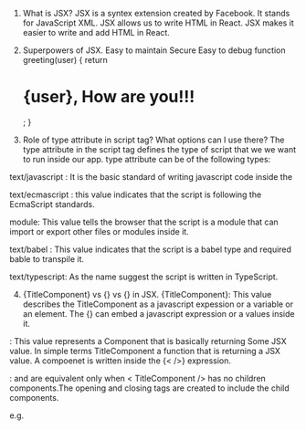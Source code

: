 1. What is JSX?
JSX is a syntex extension created by Facebook. It stands for JavaScript XML. JSX allows us to write HTML in React. JSX makes it easier to write and add HTML in React.

2. Superpowers of JSX.
Easy to maintain
Secure
Easy to debug
function greeting(user) {
    return <h1>{user}, How are you!!!</h1>;
}
3. Role of type attribute in script tag? What options can I use there?
The type attribute in the script tag defines the type of script that we we want to run inside our app. type attribute can be of the following types:

text/javascript : It is the basic standard of writing javascript code inside the <script> tag.
e.g

<script type="text/javascript">
    const a = "Hello";
    const b = "World!";
    console.log(a + " " + b); // Hello World!
</script>
text/ecmascript : this value indicates that the script is following the EcmaScript standards.

module: This value tells the browser that the script is a module that can import or export other files or modules inside it.

text/babel : This value indicates that the script is a babel type and required bable to transpile it.

text/typescript: As the name suggest the script is written in TypeScript.

4. {TitleComponent} vs {<TitleComponent/>} vs {<TitleComponent></TitleComponent>} in JSX.
{TitleComponent}: This value describes the TitleComponent as a javascript expession or a variable or an element. The {} can embed a javascript expression or a values inside it.

<TitleComponent/> : This value represents a Component that is basically returning Some JSX value. In simple terms TitleComponent a function that is returning a JSX value. A compoenet is written inside the {<  />} expression.

<TitleComponent></TitleComponent> : <TitleComponent /> and <TitleComponent></TitleComponent> are equivalent only when < TitleComponent /> has no children components.The opening and closing tags are created to include the child components.

e.g.

<TitleComponent>
    <ChildComponen1 />
    <ChildComponen2 />
    <ChildComponen3 />
</TitleComponent>